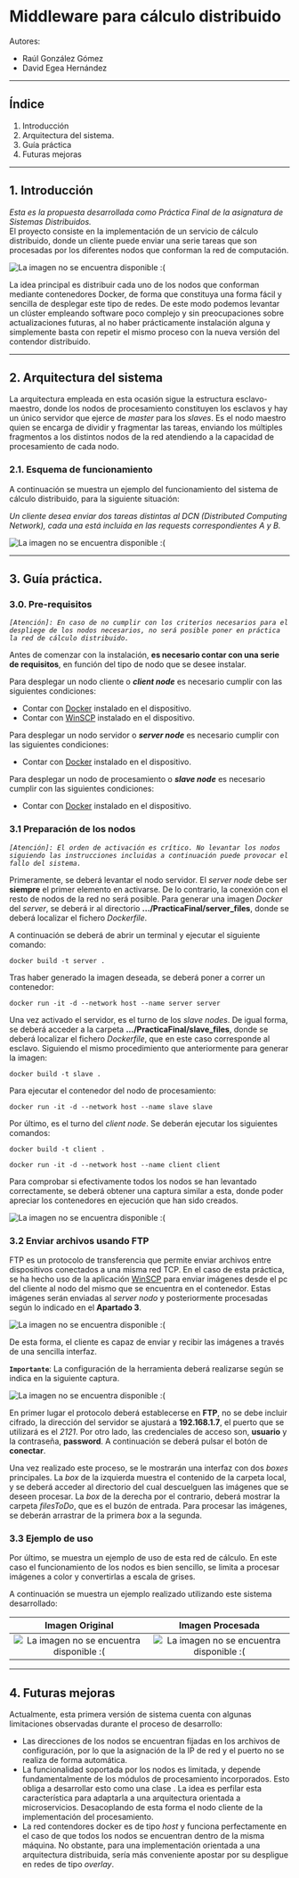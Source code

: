 # **Middleware para cálculo distribuido**

Autores: 
- Raúl González Gómez
- David Egea Hernández
___
## Índice

1. Introducción
2. Arquitectura del sistema.
3. Guía práctica
4. Futuras mejoras
___
## 1. Introducción
*Esta es la propuesta desarrollada como Práctica Final de la asignatura de Sistemas Distribuidos.*  
El proyecto consiste en la implementación de un servicio de cálculo distribuido, donde un cliente puede enviar una serie tareas que son procesadas por los diferentes nodos que conforman la red de computación. 

![La imagen no se encuentra disponible :(](concept.svg "Concepto de servicio")

La idea principal es distribuir cada uno de los nodos que conforman mediante contenedores Docker, de forma que constituya una forma fácil y sencilla de desplegar este tipo de redes. 
De este modo podemos levantar un clúster empleando software poco complejo y sin preocupaciones sobre actualizaciones futuras, al no haber prácticamente instalación alguna y simplemente basta con repetir el mismo proceso con la nueva versión del contendor distribuido. 

___
## 2. Arquitectura del sistema

La arquitectura empleada en esta ocasión sigue la estructura esclavo-maestro, donde los nodos de procesamiento constituyen los esclavos y hay un único servidor que ejerce de *master* para los *slaves*. Es el nodo maestro quien se encarga de dividir y fragmentar las tareas, enviando los múltiples fragmentos a los distintos nodos de la red atendiendo a la capacidad de procesamiento de cada nodo. 

### 2.1. Esquema de funcionamiento
A continuación se muestra un ejemplo del funcionamiento del sistema de cálculo distribuido, para la siguiente situación:

*Un cliente desea enviar dos tareas distintas al DCN (Distributed Computing Network), cada una está incluida en las requests correspondientes A y B.*

![La imagen no se encuentra disponible :(](diagram-es.svg "Concepto de servicio")
___
## 3. Guía práctica.

### 3.0. Pre-requisitos
*`[Atención]: En caso de no cumplir con los criterios necesarios para el despliege de los nodos necesarios, no será posible poner en práctica la red de cálculo distribuido.`*

Antes de comenzar con la instalación, **es necesario contar con una serie de requisitos**, en función del tipo de nodo que se desee instalar.

Para desplegar un nodo cliente o ***client node*** es necesario cumplir con las siguientes condiciones: 
- Contar con [Docker](https://www.docker.com/) instalado en el dispositivo.
- Contar con [WinSCP](https://winscp.net/eng/index.php?) instalado en el dispositivo.

Para desplegar un nodo servidor o ***server node*** es necesario cumplir con las siguientes condiciones: 
- Contar con [Docker](https://www.docker.com/) instalado en el dispositivo.

Para desplegar un nodo de procesamiento o ***slave node*** es necesario cumplir con las siguientes condiciones: 
- Contar con [Docker](https://www.docker.com/) instalado en el dispositivo.

### 3.1 Preparación de los nodos
*`[Atención]: El orden de activación es crítico. No levantar los nodos siguiendo las instrucciones incluidas a continuación puede provocar el fallo del sistema.`*

Primeramente, se deberá levantar el nodo servidor. El *server node* debe ser **siempre** el primer elemento en activarse. De lo contrario, la conexión con el resto de nodos de la red no será posible. Para generar una imagen *Docker* del *server*, se deberá ir al directorio **.../PracticaFinal/server_files**, donde se deberá localizar el fichero *Dockerfile*.

A continuación se deberá de abrir un terminal y ejecutar el siguiente comando:
```
docker build -t server .
````

Tras haber generado la imagen deseada, se deberá poner a correr un contenedor:
````
docker run -it -d --network host --name server server
````

Una vez activado el servidor, es el turno de los *slave nodes*. De igual forma, se deberá acceder a la carpeta **.../PracticaFinal/slave_files**, donde se deberá localizar el fichero *Dockerfile*, que en este caso corresponde al esclavo. Siguiendo el mismo procedimiento que anteriormente para generar la imagen:
```
docker build -t slave .
```

Para ejecutar el contenedor del nodo de procesamiento:
```
docker run -it -d --network host --name slave slave
```

Por último, es el turno del *client node*. Se deberán ejecutar los siguientes comandos:
```
docker build -t client .
```
```
docker run -it -d --network host --name client client
```

Para comprobar si efectivamente todos los nodos se han levantado correctamente, se deberá obtener una captura similar a esta, donde poder apreciar los contenedores en ejecución que han sido creados.

![La imagen no se encuentra disponible :(](containers.png "[Portainer] Running containers.")

### 3.2 Enviar archivos usando FTP

FTP es un protocolo de transferencia que permite enviar archivos entre dispositivos conectados a una misma red TCP. En el caso de esta práctica, se ha hecho uso de la aplicación [WinSCP](https://winscp.net/eng/index.php?) para enviar imágenes desde el pc del cliente al nodo del mismo que se encuentra en el contenedor. Estas imágenes serán enviadas al *server nodo* y posteriormente procesadas según lo indicado en el **Apartado 3**. 

![La imagen no se encuentra disponible :(](winscp_show.png "[WinSCP] Ejemplo de uso.")

De esta forma, el cliente es capaz de enviar y recibir las imágenes a través de una sencilla interfaz.

**`Importante`**: La configuración de la herramienta deberá realizarse según se indica en la siguiente captura.

![La imagen no se encuentra disponible :(](winscp_log.png "[WinSCP] Iniciar sesión.")

En primer lugar el protocolo deberá establecerse en **FTP**, no se debe incluir cifrado, la dirección del servidor se ajustará a **192.168.1.7**, el puerto que se utilizará es el *2121*. Por otro lado, las credenciales de acceso son, **usuario** y la contraseña, **password**. A continuación se deberá pulsar el botón de **conectar**.

Una vez realizado este proceso, se le mostrarán una interfaz con dos *boxes* principales. La *box* de la izquierda muestra el contenido de la carpeta local, y se deberá acceder al directorio del cual descuelguen las imágenes que se deseen procesar. La *box* de la derecha por el contrario, deberá mostrar la carpeta *filesToDo*, que es el buzón de entrada. Para procesar las imágenes, se deberán arrastrar de la primera *box* a la segunda. 

### 3.3 Ejemplo de uso

Por último, se muestra un ejemplo de uso de esta red de cálculo. En este caso el funcionamiento de los nodos es bien sencillo, se limita a procesar imágenes a color y convertirlas a escala de grises. 

A continuación se muestra un ejemplo realizado utilizando este sistema desarrollado:

Imagen Original           | Imagen Procesada
:-------------------------:|:-------------------------:
![La imagen no se encuentra disponible :(](example.jpg "[WinSCP] Imagen original.")  |  ![La imagen no se encuentra disponible :(](example_processed.jpg "[WinSCP] Imagen procesada.")
---
## 4. Futuras mejoras

Actualmente, esta primera versión de sistema cuenta con algunas limitaciones observadas durante el proceso de desarrollo:

- Las direcciones de los nodos se encuentran fijadas en los archivos de configuración, por lo que la asignación de la IP de red y el puerto no se realiza de forma automática. 
- La funcionalidad soportada por los nodos es limitada, y depende fundamentalmente de los módulos de procesamiento incorporados. Esto obliga a desarrollar esto como una clase . La idea es perfilar esta característica para adaptarla a una arquitectura orientada a microservicios. Desacoplando de esta forma el nodo cliente de la implementación del procesamiento. 
- La red contendores docker es de tipo *host* y funciona perfectamente en el caso de que todos los nodos se encuentran dentro de la misma máquina. No obstante, para una implementación orientada a una arquitectura distribuida, sería más conveniente apostar por su despligue en redes de tipo *overlay*. 